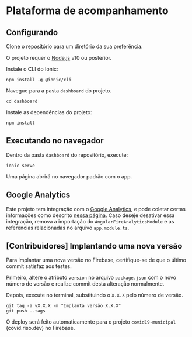 # Plataforma de acompanhamento

## Configurando

Clone o repositório para um diretório da sua preferência.

O projeto requer o [Node.js](https://nodejs.org) v10 ou posterior.

Instale o CLI do Ionic:

    npm install -g @ionic/cli

Navegue para a pasta `dashboard` do projeto.

    cd dashboard

Instale as dependências do projeto:

    npm install

## Executando no navegador

Dentro da pasta `dashboard` do repositório, execute:

    ionic serve

Uma página abrirá no navegador padrão com o app.

## Google Analytics

Este projeto tem integração com o [Google Analytics](https://analytics.google.com), e pode coletar certas informações como descrito [nessa página](https://support.google.com/analytics/answer/6318039). Caso deseje desativar essa integração, remova a importação do `AngularFireAnalyticsModule` e as referências relacionadas no arquivo `app.module.ts`.

## [Contribuidores] Implantando uma nova versão

Para implantar uma nova versão no Firebase, certifique-se de que o último commit satisfaz aos testes.

Primeiro, altere o atributo `version` no arquivo `package.json` com o novo número de versão e realize commit desta alteração normalmente.

Depois, execute no terminal, substituindo o `X.X.X` pelo número de versão.

    git tag -a vX.X.X -m "Implanta versão X.X.X"
    git push --tags

O deploy será feito automaticamente para o projeto `covid19-municipal` (covid.riso.dev) no Firebase.